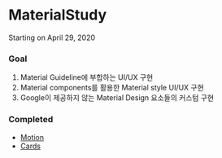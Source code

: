 # MaterialStudy

Starting on April 29, 2020

### Goal

1. Material Guideline에 부합하는 UI/UX 구현
2. Material components를 활용한 Material style UI/UX 구현
3. Google이 제공하지 않는 Material Design 요소들의 커스텀 구현

### Completed

- [Motion](https://material.io/develop/android/theming/motion/ "google link")
- [Cards](https://material.io/develop/android/components/cards/ "cards")



